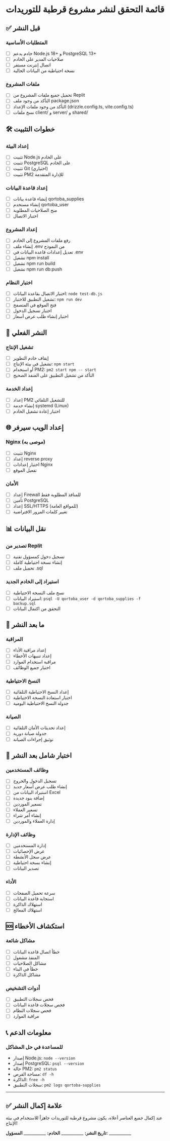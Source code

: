 # قائمة التحقق لنشر مشروع قرطبة للتوريدات

## ✅ قبل النشر

### المتطلبات الأساسية
- [ ] خادم يدعم Node.js 18+ و PostgreSQL 13+
- [ ] صلاحيات المدير على الخادم
- [ ] اتصال إنترنت مستقر
- [ ] نسخة احتياطية من البيانات الحالية

### ملفات المشروع
- [ ] تحميل جميع ملفات المشروع من Replit
- [ ] التأكد من وجود ملف package.json
- [ ] التأكد من وجود ملفات الإعداد (drizzle.config.ts, vite.config.ts)
- [ ] نسخ ملفات client/ و server/ و shared/

## 🛠️ خطوات التثبيت

### إعداد البيئة
- [ ] تثبيت Node.js على الخادم
- [ ] تثبيت PostgreSQL على الخادم
- [ ] تثبيت Git (اختياري)
- [ ] تثبيت PM2 للإدارة المتقدمة

### إعداد قاعدة البيانات
- [ ] إنشاء قاعدة بيانات qortoba_supplies
- [ ] إنشاء مستخدم qortoba_user
- [ ] منح الصلاحيات المطلوبة
- [ ] اختبار الاتصال

### إعداد المشروع
- [ ] رفع ملفات المشروع إلى الخادم
- [ ] إنشاء ملف .env من النموذج
- [ ] تعديل إعدادات قاعدة البيانات في .env
- [ ] تشغيل npm install
- [ ] تشغيل npm run build
- [ ] تشغيل npm run db:push

### اختبار النظام
- [ ] اختبار الاتصال بقاعدة البيانات: `node test-db.js`
- [ ] تشغيل التطبيق للاختبار: `npm run dev`
- [ ] فتح الموقع في المتصفح
- [ ] اختبار تسجيل الدخول
- [ ] اختبار إنشاء طلب عرض أسعار

## 🚀 النشر الفعلي

### تشغيل الإنتاج
- [ ] إيقاف خادم التطوير
- [ ] تشغيل في بيئة الإنتاج: `npm start`
- [ ] أو استخدام PM2: `pm2 start npm -- start`
- [ ] التأكد من تشغيل التطبيق على المنفذ الصحيح

### إعداد الخدمة
- [ ] إعداد PM2 للتشغيل التلقائي
- [ ] إنشاء خدمة systemd (Linux)
- [ ] اختبار إعادة تشغيل الخادم

## 🌐 إعداد الويب سيرفر

### Nginx (موصى به)
- [ ] تثبيت Nginx
- [ ] إعداد reverse proxy
- [ ] اختبار إعدادات Nginx
- [ ] تفعيل الموقع

### الأمان
- [ ] إعداد Firewall للمنافذ المطلوبة فقط
- [ ] تأمين PostgreSQL
- [ ] إعداد SSL/HTTPS (للمواقع العامة)
- [ ] تغيير كلمات المرور الافتراضية

## 📊 نقل البيانات

### تصدير من Replit
- [ ] تسجيل دخول كمسؤول تقنية
- [ ] إنشاء نسخة احتياطية كاملة
- [ ] تحميل ملف .sql

### استيراد إلى الخادم الجديد
- [ ] نسخ ملف النسخة الاحتياطية
- [ ] استيراد البيانات: `psql -U qortoba_user -d qortoba_supplies -f backup.sql`
- [ ] التحقق من اكتمال البيانات

## 🔧 ما بعد النشر

### المراقبة
- [ ] إعداد مراقبة الأداء
- [ ] إعداد تنبيهات الأخطاء
- [ ] مراقبة استخدام الموارد
- [ ] اختبار جميع الوظائف

### النسخ الاحتياطية
- [ ] إعداد النسخ الاحتياطية التلقائية
- [ ] اختبار استعادة النسخة الاحتياطية
- [ ] جدولة النسخ الاحتياطية اليومية

### الصيانة
- [ ] إعداد تحديثات الأمان التلقائية
- [ ] جدولة صيانة دورية
- [ ] توثيق إجراءات الصيانة

## 🧪 اختبار شامل بعد النشر

### وظائف المستخدمين
- [ ] تسجيل الدخول والخروج
- [ ] إنشاء طلب عرض أسعار جديد
- [ ] استيراد البيانات من Excel
- [ ] إضافة بنود جديدة
- [ ] تسعير الموردين
- [ ] تسعير العملاء
- [ ] إنشاء أمر شراء
- [ ] إدارة العملاء والموردين

### وظائف الإدارة
- [ ] إدارة المستخدمين
- [ ] عرض الإحصائيات
- [ ] عرض سجل الأنشطة
- [ ] إنشاء نسخة احتياطية
- [ ] تصدير البيانات

### الأداء
- [ ] سرعة تحميل الصفحات
- [ ] استجابة قاعدة البيانات
- [ ] استهلاك الذاكرة
- [ ] استهلاك المعالج

## 🆘 استكشاف الأخطاء

### مشاكل شائعة
- [ ] خطأ اتصال قاعدة البيانات
- [ ] المنفذ مشغول
- [ ] مشاكل الصلاحيات
- [ ] خطأ في البناء
- [ ] مشاكل الذاكرة

### أدوات التشخيص
- [ ] فحص سجلات التطبيق
- [ ] فحص سجلات قاعدة البيانات
- [ ] فحص سجلات النظام
- [ ] مراقبة الموارد

## 📞 معلومات الدعم

### للمساعدة في حل المشاكل
- إصدار Node.js: `node --version`
- إصدار PostgreSQL: `psql --version`
- حالة PM2: `pm2 status`
- مساحة القرص: `df -h`
- الذاكرة: `free -h`
- سجلات التطبيق: `pm2 logs qortoba-supplies`

---

## ✅ علامة إكمال النشر

عند إكمال جميع العناصر أعلاه، يكون مشروع قرطبة للتوريدات جاهزاً للاستخدام في بيئة الإنتاج!

**تاريخ النشر:** ___________
**الخادم:** ___________
**المسؤول:** ___________